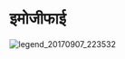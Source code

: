 # इमोजीफाई


![legend_20170907_223532](https://user-images.githubusercontent.com/20436653/30175693-32d44118-941d-11e7-90a7-5cc64b4e8106.gif)
